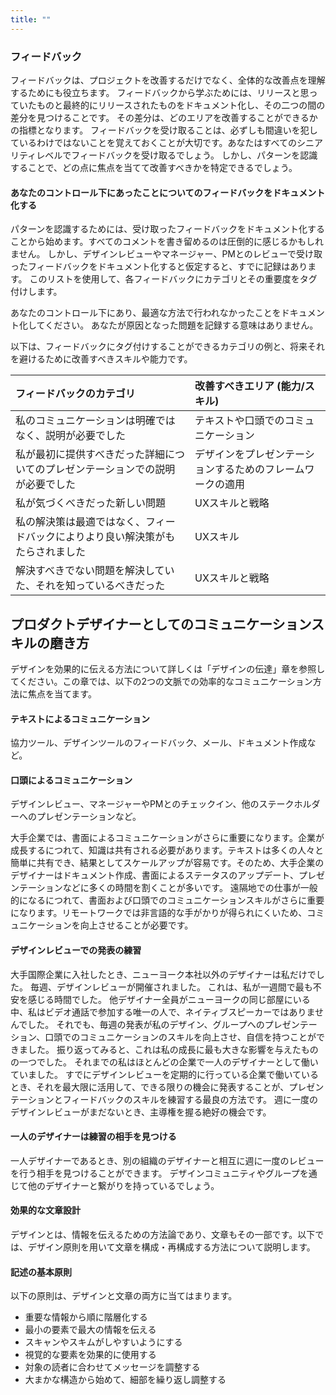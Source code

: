 ```yaml
---
title: ""
---
```

### フィードバック
フィードバックは、プロジェクトを改善するだけでなく、全体的な改善点を理解するためにも役立ちます。
フィードバックから学ぶためには、リリースと思っていたものと最終的にリリースされたものをドキュメント化し、その二つの間の差分を見つけることです。
その差分は、どのエリアを改善することができるかの指標となります。
フィードバックを受け取ることは、必ずしも間違いを犯しているわけではないことを覚えておくことが大切です。あなたはすべてのシニアリティレベルでフィードバックを受け取るでしょう。
しかし、パターンを認識することで、どの点に焦点を当てて改善すべきかを特定できるでしょう。

#### あなたのコントロール下にあったことについてのフィードバックをドキュメント化する
パターンを認識するためには、受け取ったフィードバックをドキュメント化することから始めます。すべてのコメントを書き留めるのは圧倒的に感じるかもしれません。
しかし、デザインレビューやマネージャー、PMとのレビューで受け取ったフィードバックをドキュメント化すると仮定すると、すでに記録はあります。
このリストを使用して、各フィードバックにカテゴリとその重要度をタグ付けします。

あなたのコントロール下にあり、最適な方法で行われなかったことをドキュメント化してください。
あなたが原因となった問題を記録する意味はありません。

以下は、フィードバックにタグ付けすることができるカテゴリの例と、将来それを避けるために改善すべきスキルや能力です。

| フィードバックのカテゴリ                             | 改善すべきエリア (能力/スキル)             |
|:-----------------------------------------|:------------------------------|
| 私のコミュニケーションは明確ではなく、説明が必要でした              | テキストや口頭でのコミュニケーション            |
| 私が最初に提供すべきだった詳細についてのプレゼンテーションでの説明が必要でした  | デザインをプレゼンテーションするためのフレームワークの適用 |
| 私が気づくべきだった新しい問題                          | UXスキルと戦略                      |
| 私の解決策は最適ではなく、フィードバックによりより良い解決策がもたらされました  | UXスキル                         |
| 解決すべきでない問題を解決していた、それを知っているべきだった          | UXスキルと戦略                      |

## プロダクトデザイナーとしてのコミュニケーションスキルの磨き方
デザインを効果的に伝える方法について詳しくは「デザインの伝達」章を参照してください。この章では、以下の2つの文脈での効率的なコミュニケーション方法に焦点を当てます。

#### テキストによるコミュニケーション
協力ツール、デザインツールのフィードバック、メール、ドキュメント作成など。

#### 口頭によるコミュニケーション
デザインレビュー、マネージャーやPMとのチェックイン、他のステークホルダーへのプレゼンテーションなど。

大手企業では、書面によるコミュニケーションがさらに重要になります。企業が成長するにつれて、知識は共有される必要があります。テキストは多くの人々と簡単に共有でき、結果としてスケールアップが容易です。そのため、大手企業のデザイナーはドキュメント作成、書面によるステータスのアップデート、プレゼンテーションなどに多くの時間を割くことが多いです。
遠隔地での仕事が一般的になるにつれて、書面および口頭でのコミュニケーションスキルがさらに重要になります。リモートワークでは非言語的な手がかりが得られにくいため、コミュニケーションを向上させることが必要です。

#### デザインレビューでの発表の練習
大手国際企業に入社したとき、ニューヨーク本社以外のデザイナーは私だけでした。
毎週、デザインレビューが開催されました。
これは、私が一週間で最も不安を感じる時間でした。
他デザイナー全員がニューヨークの同じ部屋にいる中、私はビデオ通話で参加する唯一の人で、ネイティブスピーカーではありませんでした。
それでも、毎週の発表が私のデザイン、グループへのプレゼンテーション、口頭でのコミュニケーションのスキルを向上させ、自信を持つことができました。
振り返ってみると、これは私の成長に最も大きな影響を与えたものの一つでした。
それまでの私はほとんどの企業で一人のデザイナーとして働いていました。
すでにデザインレビューを定期的に行っている企業で働いているとき、それを最大限に活用して、できる限りの機会に発表することが、プレゼンテーションとフィードバックのスキルを練習する最良の方法です。
週に一度のデザインレビューがまだないとき、主導権を握る絶好の機会です。

#### 一人のデザイナーは練習の相手を見つける
一人デザイナーであるとき、別の組織のデザイナーと相互に週に一度のレビューを行う相手を見つけることができます。
デザインコミュニティやグループを通じて他のデザイナーと繋がりを持っているでしょう。

#### 効果的な文章設計
デザインとは、情報を伝えるための方法論であり、文章もその一部です。以下では、デザイン原則を用いて文章を構成・再構成する方法について説明します。

#### 記述の基本原則
以下の原則は、デザインと文章の両方に当てはまります。
- 重要な情報から順に階層化する
- 最小の要素で最大の情報を伝える
- スキャンやスキムがしやすいようにする
- 視覚的な要素を効果的に使用する
- 対象の読者に合わせてメッセージを調整する
- 大まかな構造から始めて、細部を繰り返し調整する